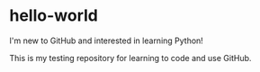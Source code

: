 # hello-world
I'm new to GitHub and interested in learning Python!

This is my testing repository for learning to code and use GitHub.
